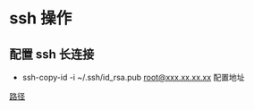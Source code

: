 # ssh 操作

## 配置 ssh 长连接

- ssh-copy-id -i ~/.ssh/id_rsa.pub root@xxx.xx.xx.xx 配置地址

[路径](https://blog.csdn.net/jeikerxiao/article/details/84105529)